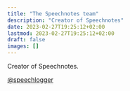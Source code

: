 ```yaml
---
title: "The Speechnotes team"
description: "Creator of Speechnotes"
date: 2023-02-27T19:25:12+02:00
lastmod: 2023-02-27T19:25:12+02:00
draft: false
images: []
---
```


Creator of Speechnotes.

[@speechlogger](https://twitter.com/speechlogger)
